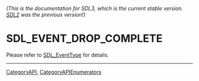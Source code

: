 ###### (This is the documentation for SDL3, which is the current stable version. [SDL2](https://wiki.libsdl.org/SDL2/) was the previous version!)
# SDL_EVENT_DROP_COMPLETE

Please refer to [SDL_EventType](SDL_EventType) for details.

----
[CategoryAPI](CategoryAPI), [CategoryAPIEnumerators](CategoryAPIEnumerators)

